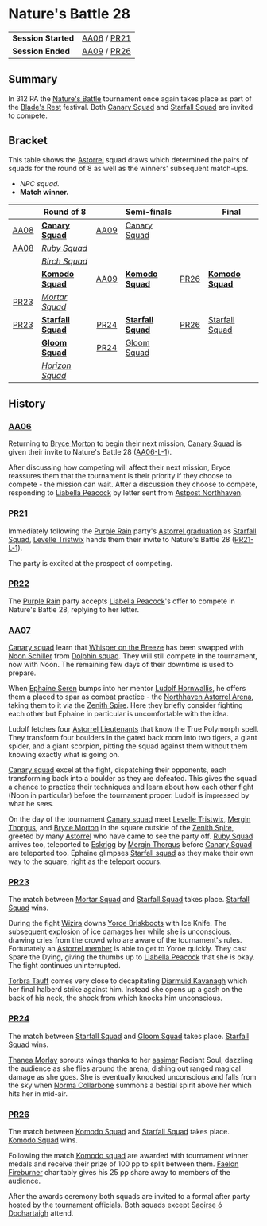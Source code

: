 # Nature's Battle 28

|||
| --- | --- |
| **Session Started** | [AA06](../../sessions/completed/AA06.md) / [PR21](../../sessions/completed/PR21.md) | storyline.2
| **Session Ended** | [AA09](../../sessions/AA09.md) / [PR26](../../sessions/completed/PR26.md) |

## Summary

In 312 PA the [Nature's Battle](../../mechanics/roleplay/natures-battle.md) tournament once again takes place as part of the [Blade's Rest](../../festivals/blades-rest.md) festival. Both [Canary Squad](../../organisations/astorrel/squads/canary-squad.md) and [Starfall Squad](../../organisations/astorrel/squads/starfall-squad.md) are invited to compete.

## Bracket

This table shows the [Astorrel](../../organisations/astorrel/astorrel.md) squad draws which determined the pairs of squads for the round of 8 as well as the winners' subsequent match-ups.

- *NPC squad.*
- **Match winner.**

|| Round of 8 || Semi-finals || Final |
|:---:| --- |:---:| --- |:---:| --- |
| [AA08](../../sessions/AA08.md) | **[Canary Squad](../../organisations/astorrel/squads/canary-squad.md)** | [AA09](../../sessions/AA09.md) | [Canary Squad](../../organisations/astorrel/squads/canary-squad.md) |
| [AA08](../../sessions/AA08.md) | *[Ruby Squad](../../organisations/astorrel/squads/ruby-squad.md)* |
|| *[Birch Squad](../../organisations/astorrel/squads/birch-squad.md)* |
|| **[Komodo Squad](../../organisations/astorrel/squads/komodo-squad.md)** | [AA09](../../sessions/AA09.md) | **[Komodo Squad](../../organisations/astorrel/squads/komodo-squad.md)** | [PR26](../../sessions/completed/PR26.md) | **[Komodo Squad](../../organisations/astorrel/squads/komodo-squad.md)** |
| [PR23](../../sessions/completed/PR23.md) | *[Mortar Squad](../../organisations/astorrel/squads/mortar-squad.md)* |
| [PR23](../../sessions/completed/PR23.md) | **[Starfall Squad](../../organisations/astorrel/squads/starfall-squad.md)** | [PR24](../../sessions/completed/PR24.md) | **[Starfall Squad](../../organisations/astorrel/squads/starfall-squad.md)** | [PR26](../../sessions/completed/PR26.md) | [Starfall Squad](../../organisations/astorrel/squads/starfall-squad.md) |
|| **[Gloom Squad](../../organisations/astorrel/squads/gloom-squad.md)** | [PR24](../../sessions/completed/PR24.md) | [Gloom Squad](../../organisations/astorrel/squads/gloom-squad.md) |
|| *[Horizon Squad](../../organisations/astorrel/squads/horizon-squad.md)* |

## History

### [AA06](../../sessions/completed/AA06.md)

Returning to [Bryce Morton](../../characters/bryce-morton.md) to begin their next mission, [Canary Squad](../../organisations/astorrel/squads/canary-squad.md) is given their invite to Nature's Battle 28 ([AA06-L-1](../../letters/AA06-L-1.md)).

After discussing how competing will affect their next mission, Bryce reassures them that the tournament is their priority if they choose to compete - the mission can wait. After a discussion they choose to compete, responding to [Liabella Peacock](../../characters/liabella-peacock.md) by letter sent from [Astpost Northhaven](../../places/buildings/shops/astpost-northhaven.md).

### [PR21](../../sessions/completed/PR21.md)

Immediately following the [Purple Rain](../../campaigns/C1-purple-rain.md) party's [Astorrel graduation](astorrel-graduation.md) as [Starfall Squad](../../organisations/astorrel/squads/starfall-squad.md), [Levelle Tristwix](../../characters/levelle-tristwix.md) hands them their invite to Nature's Battle 28 ([PR21-L-1](../../letters/PR21-L-1.md)).

The party is excited at the prospect of competing.

### [PR22](../../sessions/completed/PR22.md)

The [Purple Rain](../../campaigns/C1-purple-rain.md) party accepts [Liabella Peacock](../../characters/liabella-peacock.md)'s offer to compete in Nature's Battle 28, replying to her letter.

### [AA07](../../sessions/completed/AA07.md)

[Canary squad](../../organisations/astorrel/squads/canary-squad.md) learn that [Whisper on the Breeze](../../characters/whisper-on-the-breeze.md) has been swapped with [Noon Schiller](../../characters/noon-schiller.md) from [Dolphin squad](../../organisations/astorrel/squads/dolphin-squad.md). They will still compete in the tournament, now with Noon. The remaining few days of their downtime is used to prepare.

When [Ephaine Seren](../../characters/ephaine-seren.md) bumps into her mentor [Ludolf Hornwallis](../../characters/ludolf-hornwallis.md), he offers them a placed to spar as combat practice - the [Northhaven Astorrel Arena](../../places/buildings/northhaven-astorrel-arena.md), taking them to it via the [Zenith Spire](../../places/buildings/zenith-spire.md). Here they briefly consider fighting each other but Ephaine in particular is uncomfortable with the idea.

Ludolf fetches four [Astorrel Lieutenants](../../organisations/astorrel/ranks/astorrel-lieutenant.md) that know the True Polymorph spell. They transform four boulders in the gated back room into two tigers, a giant spider, and a giant scorpion, pitting the squad against them without them knowing exactly what is going on.

[Canary squad](../../organisations/astorrel/squads/canary-squad.md) excel at the fight, dispatching their opponents, each transforming back into a boulder as they are defeated. This gives the squad a chance to practice their techniques and learn about how each other fight (Noon in particular) before the tournament proper. Ludolf is impressed by what he sees.

On the day of the tournament [Canary squad](../../organisations/astorrel/squads/canary-squad.md) meet [Levelle Tristwix](../../characters/levelle-tristwix.md), [Mergin Thorgus](../../characters/mergin-thorgus.md), and [Bryce Morton](../../characters/bryce-morton.md) in the square outside of the [Zenith Spire](../../places/buildings/zenith-spire.md), greeted by many [Astorrel](../../organisations/astorrel/astorrel.md) who have came to see the party off. [Ruby Squad](../../organisations/astorrel/squads/ruby-squad.md) arrives too, teleported to [Eskrigg](../../places/cities/eskrigg.md) by [Mergin Thorgus](../../characters/mergin-thorgus.md) before [Canary Squad](../../organisations/astorrel/squads/canary-squad.md) are teleported too. Ephaine glimpses [Starfall squad](../../organisations/astorrel/squads/starfall-squad.md) as they make their own way to the square, right as the teleport occurs.

### [PR23](../../sessions/completed/PR23.md)

The match between [Mortar Squad](../../organisations/astorrel/squads/mortar-squad.md) and [Starfall Squad](../../organisations/astorrel/squads/starfall-squad.md) takes place. [Starfall Squad](../../organisations/astorrel/squads/starfall-squad.md) wins.

During the fight [Wizira](../../characters/wizira.md) downs [Yoroe Briskboots](../../characters/yoroe-briskboots.md) with Ice Knife. The subsequent explosion of ice damages her while she is unconscious, drawing cries from the crowd who are aware of the tournament's rules. Fortunately an [Astorrel member](../../organisations/astorrel/ranks/astorrel-member.md) is able to get to Yoroe quickly. They cast Spare the Dying, giving the thumbs up to [Liabella Peacock](../../characters/liabella-peacock.md) that she is okay. The fight continues uninterrupted.

[Torbra Tauff](../../characters/torbra-tauff.md) comes very close to decapitating [Diarmuid Kavanagh](../../characters/diarmuid-kavanagh.md) which her final halberd strike against him. Instead she opens up a gash on the back of his neck, the shock from which knocks him unconscious.

### [PR24](../../sessions/completed/PR24.md)

The match between [Starfall Squad](../../organisations/astorrel/squads/starfall-squad.md) and [Gloom Squad](../../organisations/astorrel/squads/gloom-squad.md) takes place. [Starfall Squad](../../organisations/astorrel/squads/starfall-squad.md) wins.

[Thanea Morlay](../../characters/thanea-morlay.md) sprouts wings thanks to her [aasimar](../../lineages/aasimar.md) Radiant Soul, dazzling the audience as she flies around the arena, dishing out ranged magical damage as she goes. She is eventually knocked unconscious and falls from the sky when [Norma Collarbone](../../characters/norma-collarbone.md) summons a bestial spirit above her which hits her in mid-air.

### [PR26](../../sessions/completed/PR26.md)

The match between [Komodo Squad](../../organisations/astorrel/squads/komodo-squad.md) and [Starfall Squad](../../organisations/astorrel/squads/starfall-squad.md) takes place. [Komodo Squad](../../organisations/astorrel/squads/komodo-squad.md) wins.

Following the match [Komodo squad](../../organisations/astorrel/squads/komodo-squad.md) are awarded with tournament winner medals and receive their prize of 100 pp to split between them. [Faelon Fireburner](../../characters/faelon-fireburner.md) charitably gives his 25 pp share away to members of the audience.

After the awards ceremony both squads are invited to a formal after party hosted by the tournament officials. Both squads except [Saoirse ó Dochartaigh](../../characters/saoirse-o-dochartaigh.md) attend.

